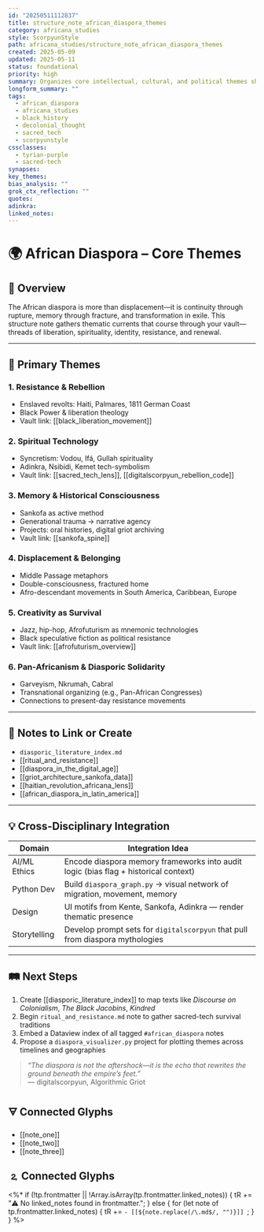 ```yaml
---
id: "20250511112837"
title: structure_note_african_diaspora_themes
category: africana_studies
style: ScorpyunStyle
path: africana_studies/structure_note_african_diaspora_themes
created: 2025-05-09
updated: 2025-05-11
status: foundational
priority: high
summary: Organizes core intellectual, cultural, and political themes shaping the African diaspora experience—rooted in historical survival, global resistance, and generative future-making.
longform_summary: ""
tags:
  - african_diaspora
  - africana_studies
  - black_history
  - decolonial_thought
  - sacred_tech
  - scorpyunstyle
cssclasses:
  - tyrian-purple
  - sacred-tech
synapses: 
key_themes: 
bias_analysis: ""
grok_ctx_reflection: ""
quotes: 
adinkra: 
linked_notes:
---
```



# 🌍 African Diaspora – Core Themes

## 🔑 Overview

The African diaspora is more than displacement—it is continuity through rupture, memory through fracture, and transformation in exile. This structure note gathers thematic currents that course through your vault—threads of liberation, spirituality, identity, resistance, and renewal.

---

## 🧠 Primary Themes

### 1. **Resistance & Rebellion**
- Enslaved revolts: Haiti, Palmares, 1811 German Coast  
- Black Power & liberation theology  
- Vault link: [[black_liberation_movement]]

### 2. **Spiritual Technology**
- Syncretism: Vodou, Ifá, Gullah spirituality  
- Adinkra, Nsibidi, Kemet tech-symbolism  
- Vault link: [[sacred_tech_lens]], [[digitalscorpyun_rebellion_code]]

### 3. **Memory & Historical Consciousness**
- Sankofa as active method  
- Generational trauma → narrative agency  
- Projects: oral histories, digital griot archiving  
- Vault link: [[sankofa_spine]]

### 4. **Displacement & Belonging**
- Middle Passage metaphors  
- Double-consciousness, fractured home  
- Afro-descendant movements in South America, Caribbean, Europe

### 5. **Creativity as Survival**
- Jazz, hip-hop, Afrofuturism as mnemonic technologies  
- Black speculative fiction as political resistance  
- Vault link: [[afrofuturism_overview]]

### 6. **Pan-Africanism & Diasporic Solidarity**
- Garveyism, Nkrumah, Cabral  
- Transnational organizing (e.g., Pan-African Congresses)  
- Connections to present-day resistance movements

---

## 🔗 Notes to Link or Create

- `diasporic_literature_index.md`  
- [[ritual_and_resistance]]  
- [[diaspora_in_the_digital_age]]  
- [[griot_architecture_sankofa_data]]  
- [[haitian_revolution_africana_lens]]  
- [[african_diaspora_in_latin_america]]

---

## 💡 Cross-Disciplinary Integration

| Domain        | Integration Idea |
|---------------|------------------|
| AI/ML Ethics  | Encode diaspora memory frameworks into audit logic (bias flag + historical context) |
| Python Dev    | Build `diaspora_graph.py` → visual network of migration, movement, memory |
| Design        | UI motifs from Kente, Sankofa, Adinkra — render thematic presence |
| Storytelling  | Develop prompt sets for `digitalscorpyun` that pull from diaspora mythologies |

---

## 🛤️ Next Steps

1. Create [[diasporic_literature_index]] to map texts like *Discourse on Colonialism*, *The Black Jacobins*, *Kindred*  
2. Begin `ritual_and_resistance.md` note to gather sacred-tech survival traditions  
3. Embed a Dataview index of all tagged `#african_diaspora` notes  
4. Propose a `diaspora_visualizer.py` project for plotting themes across timelines and geographies  

> _“The diaspora is not the aftershock—it is the echo that rewrites the ground beneath the empire’s feet.”_  
> — digitalscorpyun, Algorithmic Griot

## 🜃 Connected Glyphs
- [[note_one]]
- [[note_two]]
- [[note_three]]
## 🄃 Connected Glyphs

<%*
if (!tp.frontmatter || !Array.isArray(tp.frontmatter.linked_notes)) {
  tR += "⚠️ No linked_notes found in frontmatter.";
} else {
  for (let note of tp.frontmatter.linked_notes) {
    tR += `- [[${note.replace(/\.md$/, "")}]]
`;
  }
}
%>
